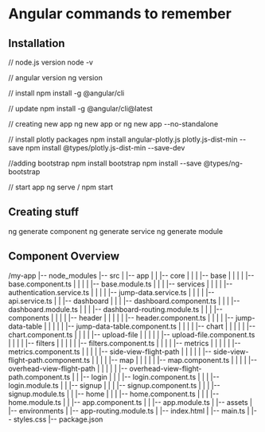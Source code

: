# Angular commands to remember

## Installation

// node.js version
node -v

// angular version
ng version

// install
npm install -g @angular/cli

// update
npm install -g @angular/cli@latest 

// creating new app
ng new app
or
ng new app --no-standalone

// install plotly packages
npm install angular-plotly.js plotly.js-dist-min --save
npm install @types/plotly.js-dist-min --save-dev

//adding bootstrap
npm install bootstrap
npm install --save @types/ng-bootstrap

// start app
ng serve / npm start

## Creating stuff

ng generate component <component-name> 
ng generate service <service-name>
ng generate module <module-name>

## Component Overview

/my-app
|-- node_modules
|-- src
|   |-- app
|   |   |-- core
|   |   |   |-- base
|   |   |   |   |-- base.component.ts
|   |   |   |   |-- base.module.ts
|   |   |   |-- services
|   |   |   |   |-- authentication.service.ts
|   |   |   |   |-- jump-data.service.ts
|   |   |   |   |-- api.service.ts
|   |   |-- dashboard
|   |   |   |-- dashboard.component.ts
|   |   |   |-- dashboard.module.ts
|   |   |   |-- dashboard-routing.module.ts
|   |   |   |-- components
|   |   |   |   |-- header
|   |   |   |   |   |-- header.component.ts
|   |   |   |   |-- jump-data-table
|   |   |   |   |   |-- jump-data-table.component.ts
|   |   |   |   |-- chart
|   |   |   |   |   |-- chart.component.ts
|   |   |   |   |-- upload-file
|   |   |   |   |   |-- upload-file.component.ts
|   |   |   |   |-- filters
|   |   |   |   |   |-- filters.component.ts
|   |   |   |   |-- metrics
|   |   |   |   |   |-- metrics.component.ts
|   |   |   |   |-- side-view-flight-path
|   |   |   |   |   |-- side-view-flight-path.component.ts
|   |   |   |   |-- map
|   |   |   |   |   |-- map.component.ts
|   |   |   |   |-- overhead-view-flight-path
|   |   |   |   |   |-- overhead-view-flight-path.component.ts
|   |   |-- login
|   |   |   |-- login.component.ts
|   |   |   |-- login.module.ts
|   |   |-- signup
|   |   |   |-- signup.component.ts
|   |   |   |-- signup.module.ts
|   |   |-- home
|   |   |   |-- home.component.ts
|   |   |   |-- home.module.ts
|   |   |-- app.component.ts
|   |   |-- app.module.ts
|   |-- assets
|   |-- environments
|   |-- app-routing.module.ts
|   |-- index.html
|   |-- main.ts
|   |-- styles.css
|-- package.json
